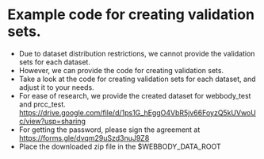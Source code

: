 
# Example code for creating validation sets.

- Due to dataset distribution restrictions, we cannot provide the validation sets for each dataset.
- However, we can provide the code for creating validation sets.
- Take a look at the code for creating validation sets for each dataset, and adjust it to your needs.
- For ease of research, we provide the created dataset for webbody_test and prcc_test. https://drive.google.com/file/d/1ps1G_hEggO4VbR5jv66FoyzQ5kUVwoUc/view?usp=sharing 
- For getting the password, please sign the agreement at https://forms.gle/dvqm29uSzd3nuJ9Z8
- Place the downloaded zip file in the $WEBBODY_DATA_ROOT